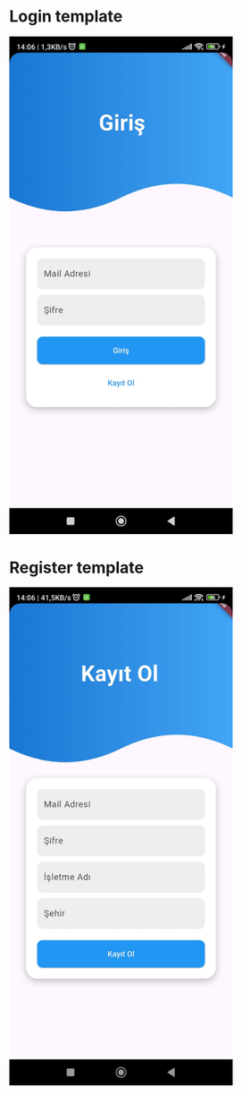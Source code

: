 # Login template
<img src="https://github.com/eyupakky/logintemplate/blob/main/login-register2.jpg" width="400" />

# Register template
<img src="https://github.com/eyupakky/logintemplate/blob/main/login-register.jpg" width="400" />